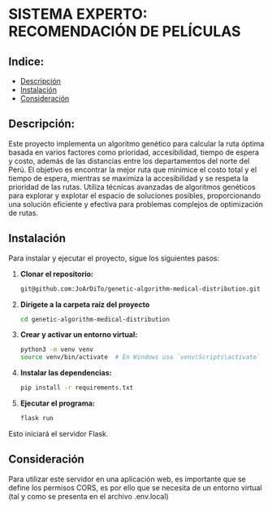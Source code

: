# SISTEMA EXPERTO: RECOMENDACIÓN DE PELÍCULAS

## Indice:
- [Descripción](#descripción)
- [Instalación](#instalación)
- [Consideración](#consideración)

## Descripción:

Este proyecto implementa un algoritmo genético para calcular la ruta óptima basada en varios factores como prioridad, accesibilidad, tiempo de espera y costo, además de las distancias entre los departamentos del norte del Perú. El objetivo es encontrar la mejor ruta que minimice el costo total y el tiempo de espera, mientras se maximiza la accesibilidad y se respeta la prioridad de las rutas. Utiliza técnicas avanzadas de algoritmos genéticos para explorar y explotar el espacio de soluciones posibles, proporcionando una solución eficiente y efectiva para problemas complejos de optimización de rutas.


## Instalación

Para instalar y ejecutar el proyecto, sigue los siguientes pasos:

1. **Clonar el repositorio:**
    ```bash
    git@github.com:JoArDiTo/genetic-algorithm-medical-distribution.git
    ```
2. **Dirígete a la carpeta raíz del proyecto**
    ```bash
    cd genetic-algorithm-medical-distribution  
    ```

3. **Crear y activar un entorno virtual:**
    ```bash
    python3 -m venv venv
    source venv/bin/activate  # En Windows usa `venv\Scripts\activate`
    ```

4. **Instalar las dependencias:**
    ```bash
    pip install -r requirements.txt
    ```

5. **Ejecutar el programa:**
    ```bash
    flask run
    ```

Esto iniciará el servidor Flask.

## Consideración

Para utilizar este servidor en una aplicación web, es importante que se define los permisos CORS, es por ello que se necesita de un entorno virtual (tal y como se presenta en el archivo .env.local)